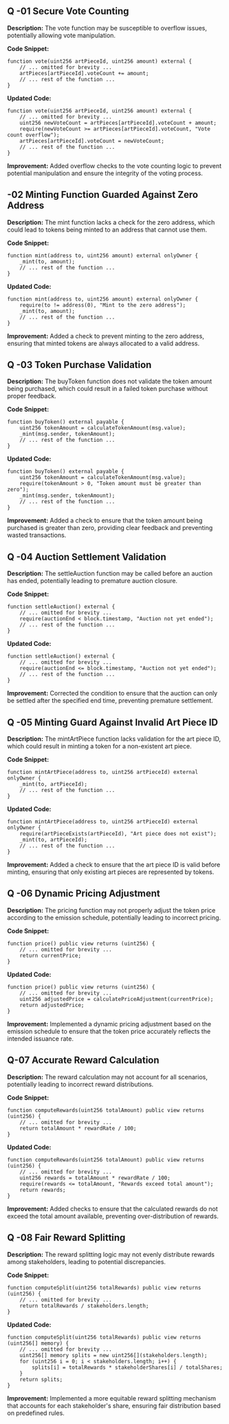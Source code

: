 ## Q -01 Secure Vote Counting

**Description:** The vote function may be susceptible to overflow issues, potentially allowing vote manipulation.

**Code Snippet:**

    function vote(uint256 artPieceId, uint256 amount) external {
        // ... omitted for brevity ...
        artPieces[artPieceId].voteCount += amount;
        // ... rest of the function ...
    }
**Updated Code:**

    function vote(uint256 artPieceId, uint256 amount) external {
        // ... omitted for brevity ...
        uint256 newVoteCount = artPieces[artPieceId].voteCount + amount;
        require(newVoteCount >= artPieces[artPieceId].voteCount, "Vote count overflow");
        artPieces[artPieceId].voteCount = newVoteCount;
        // ... rest of the function ...
    }

**Improvement:** Added overflow checks to the vote counting logic to prevent potential manipulation and ensure the integrity of the voting process.

## -02  Minting Function Guarded Against Zero Address

**Description:** The mint function lacks a check for the zero address, which could lead to tokens being minted to an address that cannot use them.

**Code Snippet:**

    function mint(address to, uint256 amount) external onlyOwner {
        _mint(to, amount);
        // ... rest of the function ...
    }

**Updated Code:**

    function mint(address to, uint256 amount) external onlyOwner {
        require(to != address(0), "Mint to the zero address");
        _mint(to, amount);
        // ... rest of the function ...
    }

**Improvement:** Added a check to prevent minting to the zero address, ensuring that minted tokens are always allocated to a valid address.

## Q -03 Token Purchase Validation

**Description:** The buyToken function does not validate the token amount being purchased, which could result in a failed token purchase without proper feedback.

**Code Snippet:**

    function buyToken() external payable {
        uint256 tokenAmount = calculateTokenAmount(msg.value);
        _mint(msg.sender, tokenAmount);
        // ... rest of the function ...
    }
**Updated Code:**

    function buyToken() external payable {
        uint256 tokenAmount = calculateTokenAmount(msg.value);
        require(tokenAmount > 0, "Token amount must be greater than zero");
        _mint(msg.sender, tokenAmount);
        // ... rest of the function ...
    }
**Improvement:** Added a check to ensure that the token amount being purchased is greater than zero, providing clear feedback and preventing wasted transactions.

## Q -04 Auction Settlement Validation

**Description:** The settleAuction function may be called before an auction has ended, potentially leading to premature auction closure.

**Code Snippet:**

    function settleAuction() external {
        // ... omitted for brevity ...
        require(auctionEnd < block.timestamp, "Auction not yet ended");
        // ... rest of the function ...
    }
**Updated Code:**

    function settleAuction() external {
        // ... omitted for brevity ...
        require(auctionEnd <= block.timestamp, "Auction not yet ended");
        // ... rest of the function ...
    }
**Improvement:** Corrected the condition to ensure that the auction can only be settled after the specified end time, preventing premature settlement.

## Q -05 Minting Guard Against Invalid Art Piece ID

**Description:** The mintArtPiece function lacks validation for the art piece ID, which could result in minting a token for a non-existent art piece.

**Code Snippet:**

    function mintArtPiece(address to, uint256 artPieceId) external onlyOwner {
        _mint(to, artPieceId);
        // ... rest of the function ...
    }
**Updated Code:**

    function mintArtPiece(address to, uint256 artPieceId) external onlyOwner {
        require(artPieceExists(artPieceId), "Art piece does not exist");
        _mint(to, artPieceId);
        // ... rest of the function ...
    }
**Improvement:** Added a check to ensure that the art piece ID is valid before minting, ensuring that only existing art pieces are represented by tokens.

## Q -06 Dynamic Pricing Adjustment

**Description:** The pricing function may not properly adjust the token price according to the emission schedule, potentially leading to incorrect pricing.

**Code Snippet:**

    function price() public view returns (uint256) {
        // ... omitted for brevity ...
        return currentPrice;
    }
**Updated Code:**

    function price() public view returns (uint256) {
        // ... omitted for brevity ...
        uint256 adjustedPrice = calculatePriceAdjustment(currentPrice);
        return adjustedPrice;
    }
**Improvement:** Implemented a dynamic pricing adjustment based on the emission schedule to ensure that the token price accurately reflects the intended issuance rate.

## Q-07  Accurate Reward Calculation

**Description:** The reward calculation may not account for all scenarios, potentially leading to incorrect reward distributions.

**Code Snippet:**

    function computeRewards(uint256 totalAmount) public view returns (uint256) {
        // ... omitted for brevity ...
        return totalAmount * rewardRate / 100;
    }
**Updated Code:**

    function computeRewards(uint256 totalAmount) public view returns (uint256) {
        // ... omitted for brevity ...
        uint256 rewards = totalAmount * rewardRate / 100;
        require(rewards <= totalAmount, "Rewards exceed total amount");
        return rewards;
    }
**Improvement:** Added checks to ensure that the calculated rewards do not exceed the total amount available, preventing over-distribution of rewards.

## Q -08 Fair Reward Splitting

**Description:** The reward splitting logic may not evenly distribute rewards among stakeholders, leading to potential discrepancies.

**Code Snippet:**

    function computeSplit(uint256 totalRewards) public view returns (uint256) {
        // ... omitted for brevity ...
        return totalRewards / stakeholders.length;
    }
**Updated Code:**

    function computeSplit(uint256 totalRewards) public view returns (uint256[] memory) {
        // ... omitted for brevity ...
        uint256[] memory splits = new uint256[](stakeholders.length);
        for (uint256 i = 0; i < stakeholders.length; i++) {
            splits[i] = totalRewards * stakeholderShares[i] / totalShares;
        }
        return splits;
    }
**Improvement:** Implemented a more equitable reward splitting mechanism that accounts for each stakeholder's share, ensuring fair distribution based on predefined rules.